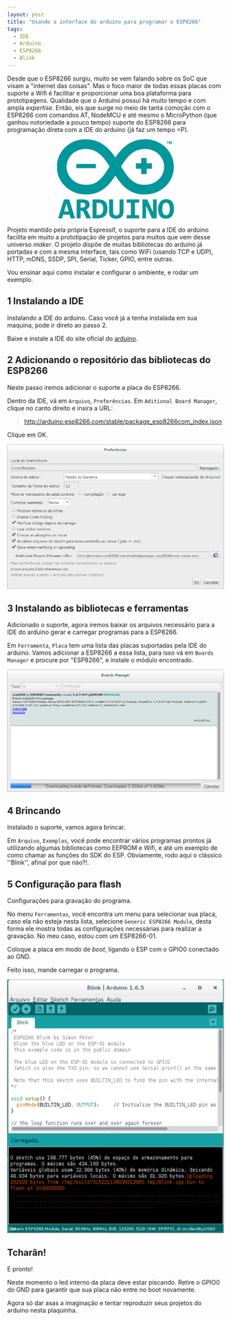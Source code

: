 ```yaml
---
layout: post
title: "Usando a interface do arduino para programar o ESP8266"
tags: 
  - IDE
  - Arduino
  - ESP8266
  - Blink
---
```


Desde que o ESP8266 surgiu, muito se vem falando sobre os SoC que visam a "internet das coisas". Mas o foco maior de todas essas placas com suporte a Wifi é facilitar e proporcionar uma boa plataforma para prototipagens. Qualidade que o Arduino possui há muito tempo e com ampla _expertise_. Então, eis que surge no meio de tanta comoção com o ESP8266 com comandos AT, NodeMCU e até mesmo o MicroPython (que ganhou notoriedade a pouco tempo) suporte do ESP8266 para programação direta com a IDE do arduino (já faz um tempo =P).

<p align="center">
  <img title="logo" src="https://raw.githubusercontent.com/djunho/djunho.github.io/master/Imagens/2016-02-27/arduino-logo.png?raw=true" />
</p>

<!-- more -->

Projeto mantido pela própria Espressif, o suporte para a IDE do arduino facilita em muito a prototipação de projetos para muitos que vem desse universo _maker_. O projeto dispõe de muitas bibliotecas do arduino já portadas e com a mesma interface, tais como WiFi (usando TCP e UDP), HTTP, mDNS, SSDP, SPI, Serial, Ticker, GPIO, entre outras.

Vou ensinar aqui como instalar e configurar o ambiente, e rodar um exemplo.

## 1 Instalando a IDE
Instalando a IDE do arduino. Caso você já a tenha instalada em sua maquina, pode ir direto ao passo 2.

Baixe e instale a IDE do site oficial do [arduino](http://arduino.cc/).

## 2 Adicionando o repositório das bibliotecas do ESP8266
Neste passo iremos adicionar o suporte a placa do ESP8266.

Dentro da IDE, vá em `Arquivo`, `Preferências`. Em `Aditional Board Manager`, clique no canto direito e insira a URL:

> http://arduino.esp8266.com/stable/package_esp8266com_index.json

Clique em OK.

![placeholder](https://raw.githubusercontent.com/djunho/djunho.github.io/master/Imagens/2016-02-27/arduino-preferences.png?raw=true "Preferences")

## 3 Instalando as bibliotecas e ferramentas
Adicionado o suporte, agora iremos baixar os arquivos necessário para a IDE do arduino gerar e carregar programas para a ESP8266.

Em `Ferramenta`, `Placa` tem uma lista das placas suportadas pela IDE do arduino. Vamos adicionar a ESP8266 a essa lista, para isso vá em `Boards Manager` e procure por "ESP8266", e instale o módulo encontrado.

![placeholder](https://raw.githubusercontent.com/djunho/djunho.github.io/master/Imagens/2016-02-27/arduino-boardsmanager-esp.png?raw=true "Boards Manager")

## 4 Brincando
Instalado o suporte, vamos agora brincar.

Em `Arquivo`, `Exemplos`, você pode encontrar vários programas prontos já utilizando algumas bibliotecas como EEPROM e Wifi, e até um exemplo de como chamar as funções do SDK do ESP. Obviamente, rodo aqui o clássico ''Blink'', afinal por que não?!.

## 5 Configuração para flash
Configurações para gravação do programa.

No menu `Ferramentas`, você encontra um menu para selecionar sua placa, caso ela não esteja nesta lista, selecione `Generic ESP8266 Module`, desta forma ele mostra todas as configurações necessárias para realizar a gravação.
No meu caso, estou com um ESP8266-01.

Coloque a placa em modo de *boot*, ligando o ESP com o GPIO0 conectado ao GND.

Feito isso, mande carregar o programa.

![placeholder](https://raw.githubusercontent.com/djunho/djunho.github.io/master/Imagens/2016-02-27/arduino-loader-esp.png?raw=true "Carregando programa")

## Tcharãn!
E pronto!

Neste momento o led interno da placa deve estar piscando. Retire o GPIO0 do GND para garantir que sua placa não entre no boot novamente.

Agora só dar asas a imaginação e tentar reproduzir seus projetos do arduino nesta plaquinha.
